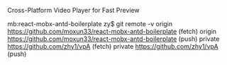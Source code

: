 Cross-Platform Video Player for Fast Preview

mb:react-mobx-antd-boilerplate zy$ git remote -v
origin  https://github.com/moxun33/react-mobx-antd-boilerplate (fetch)
origin  https://github.com/moxun33/react-mobx-antd-boilerplate (push)
private https://github.com/zhy1/vpA (fetch)
private https://github.com/zhy1/vpA (push)
